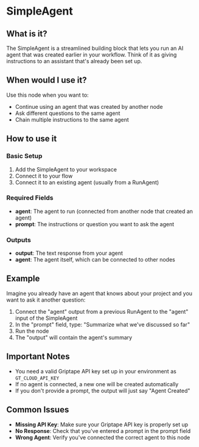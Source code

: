 # SimpleAgent

## What is it?

The SimpleAgent is a streamlined building block that lets you run an AI agent that was created earlier in your workflow. Think of it as giving instructions to an assistant that's already been set up.

## When would I use it?

Use this node when you want to:

- Continue using an agent that was created by another node
- Ask different questions to the same agent
- Chain multiple instructions to the same agent

## How to use it

### Basic Setup

1. Add the SimpleAgent to your workspace
1. Connect it to your flow
1. Connect it to an existing agent (usually from a RunAgent)

### Required Fields

- **agent**: The agent to run (connected from another node that created an agent)
- **prompt**: The instructions or question you want to ask the agent

### Outputs

- **output**: The text response from your agent
- **agent**: The agent itself, which can be connected to other nodes

## Example

Imagine you already have an agent that knows about your project and you want to ask it another question:

1. Connect the "agent" output from a previous RunAgent to the "agent" input of the SimpleAgent
1. In the "prompt" field, type: "Summarize what we've discussed so far"
1. Run the node
1. The "output" will contain the agent's summary

## Important Notes

- You need a valid Griptape API key set up in your environment as `GT_CLOUD_API_KEY`
- If no agent is connected, a new one will be created automatically
- If you don't provide a prompt, the output will just say "Agent Created"

## Common Issues

- **Missing API Key**: Make sure your Griptape API key is properly set up
- **No Response**: Check that you've entered a prompt in the prompt field
- **Wrong Agent**: Verify you've connected the correct agent to this node
